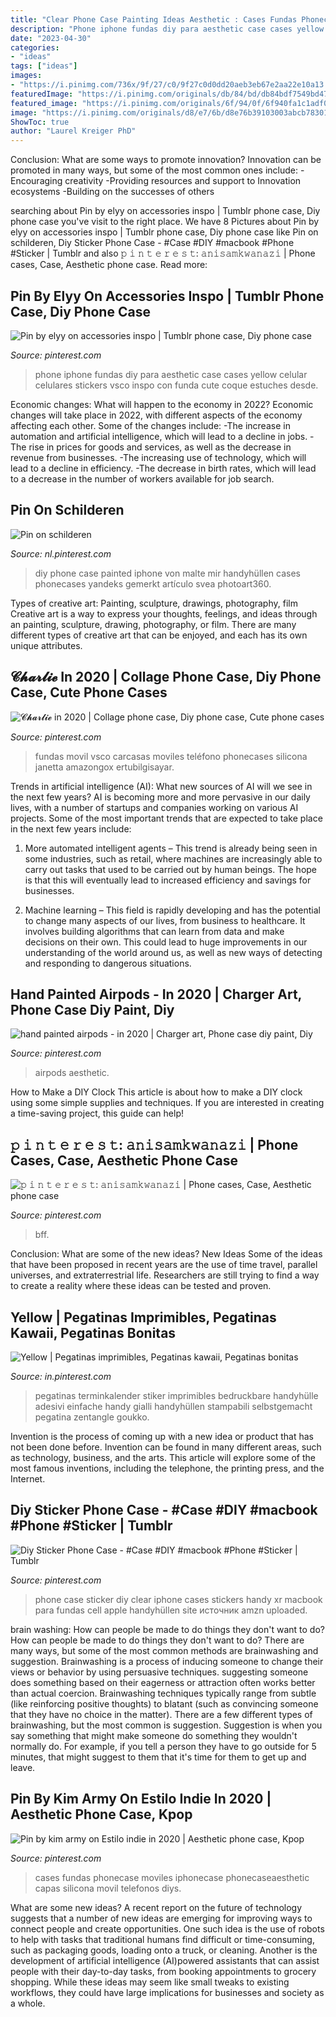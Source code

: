 ```yaml
---
title: "Clear Phone Case Painting Ideas Aesthetic : Cases Fundas Phonecase Moviles Iphonecase Phonecaseaesthetic Capas Silicona Movil Telefonos Diys"
description: "Phone iphone fundas diy para aesthetic case cases yellow celular celulares stickers vsco inspo con funda cute coque estuches desde"
date: "2023-04-30"
categories:
- "ideas"
tags: ["ideas"]
images:
- "https://i.pinimg.com/736x/9f/27/c0/9f27c0d0dd20aeb3eb67e2aa22e10a13.jpg"
featuredImage: "https://i.pinimg.com/originals/db/84/bd/db84bdf7549bd4715cac53ee91dc9fd4.jpg"
featured_image: "https://i.pinimg.com/originals/6f/94/0f/6f940fa1c1adf05680b27b60a78066d2.jpg"
image: "https://i.pinimg.com/originals/d8/e7/6b/d8e76b39103003abcb783012e86778f6.jpg"
ShowToc: true
author: "Laurel Kreiger PhD"
---
```



Conclusion: What are some ways to promote innovation?
Innovation can be promoted in many ways, but some of the most common ones include: 
-Encouraging creativity 
-Providing resources and support to Innovation ecosystems 
-Building on the successes of others

	

		
searching about Pin by elyy on accessories inspo | Tumblr phone case, Diy phone case you've visit to the right place. We have 8 Pictures about Pin by elyy on accessories inspo | Tumblr phone case, Diy phone case like Pin on schilderen, Diy Sticker Phone Case - #Case #DIY #macbook #Phone #Sticker | Tumblr and also 𝚙 𝚒 𝚗 𝚝 𝚎 𝚛 𝚎 𝚜 𝚝: 𝚊𝚗𝚒𝚜𝚊𝚖𝚔𝚠𝚊𝚗𝚊𝚣𝚒 | Phone cases, Case, Aesthetic phone case. Read more:
		
    
## Pin By Elyy On Accessories Inspo | Tumblr Phone Case, Diy Phone Case

<img loading=lazy src="https://i.pinimg.com/originals/32/a6/3d/32a63dc921c3e9de25310b52cdfc6bb8.jpg" onerror="this.onerror=null;this.src='https://tse1.mm.bing.net/th?id=OIP.-cpyGXRi-CNsgSqmxZ5MWAHaJ4&amp;pid=15.1';" alt="Pin by elyy on accessories inspo | Tumblr phone case, Diy phone case">

_Source: pinterest.com_

>phone iphone fundas diy para aesthetic case cases yellow celular celulares stickers vsco inspo con funda cute coque estuches desde. 

	

Economic changes: What will happen to the economy in 2022?
Economic changes will take place in 2022, with different aspects of the economy affecting each other. Some of the changes include: 
-The increase in automation and artificial intelligence, which will lead to a decline in jobs. 
-The rise in prices for goods and services, as well as the decrease in revenue from businesses. 
-The increasing use of technology, which will lead to a decline in efficiency. 
-The decrease in birth rates, which will lead to a decrease in the number of workers available for job search.

    
## Pin On Schilderen

<img loading=lazy src="https://i.pinimg.com/736x/5e/21/ca/5e21ca290f08720b55f450c1f8a4eb24.jpg" onerror="this.onerror=null;this.src='https://tse2.mm.bing.net/th?id=OIP.GC0a3zpPBjH4OWGpu1JAdQHaOt&amp;pid=15.1';" alt="Pin on schilderen">

_Source: nl.pinterest.com_

>diy phone case painted iphone von malte mir handyhüllen cases phonecases yandeks gemerkt artículo svea photoart360. 

	

Types of creative art: Painting, sculpture, drawings, photography, film
Creative art is a way to express your thoughts, feelings, and ideas through an painting, sculpture, drawing, photography, or film. There are many different types of creative art that can be enjoyed, and each has its own unique attributes.

    
## 𝓒𝓱𝓪𝓻𝓵𝓲𝓮 In 2020 | Collage Phone Case, Diy Phone Case, Cute Phone Cases

<img loading=lazy src="https://i.pinimg.com/736x/03/1f/88/031f88c7f136bd5fe64753b9238030a5.jpg" onerror="this.onerror=null;this.src='https://tse1.mm.bing.net/th?id=OIP.tY0NId_APV5b63d2AuR2vgHaJ1&amp;pid=15.1';" alt="𝓒𝓱𝓪𝓻𝓵𝓲𝓮 in 2020 | Collage phone case, Diy phone case, Cute phone cases">

_Source: pinterest.com_

>fundas movil vsco carcasas moviles teléfono phonecases silicona janetta amazongox ertubilgisayar. 

	

Trends in artificial intelligence (AI): What new sources of AI will we see in the next few years?
AI is becoming more and more pervasive in our daily lives, with a number of startups and companies working on various AI projects. Some of the most important trends that are expected to take place in the next few years include:
1. More automated intelligent agents – This trend is already being seen in some industries, such as retail, where machines are increasingly able to carry out tasks that used to be carried out by human beings. The hope is that this will eventually lead to increased efficiency and savings for businesses.

2. Machine learning – This field is rapidly developing and has the potential to change many aspects of our lives, from business to healthcare. It involves building algorithms that can learn from data and make decisions on their own. This could lead to huge improvements in our understanding of the world around us, as well as new ways of detecting and responding to dangerous situations.

    
## Hand Painted Airpods - In 2020 | Charger Art, Phone Case Diy Paint, Diy

<img loading=lazy src="https://i.pinimg.com/originals/db/84/bd/db84bdf7549bd4715cac53ee91dc9fd4.jpg" onerror="this.onerror=null;this.src='https://tse2.mm.bing.net/th?id=OIP.R91j8igOLo5HadAScszl-QHaJ4&amp;pid=15.1';" alt="hand painted airpods - in 2020 | Charger art, Phone case diy paint, Diy">

_Source: pinterest.com_

>airpods aesthetic. 

	

How to Make a DIY Clock
This article is about how to make a DIY clock using some simple supplies and techniques. If you are interested in creating a time-saving project, this guide can help!

    
## 𝚙 𝚒 𝚗 𝚝 𝚎 𝚛 𝚎 𝚜 𝚝: 𝚊𝚗𝚒𝚜𝚊𝚖𝚔𝚠𝚊𝚗𝚊𝚣𝚒 | Phone Cases, Case, Aesthetic Phone Case

<img loading=lazy src="https://i.pinimg.com/originals/d8/e7/6b/d8e76b39103003abcb783012e86778f6.jpg" onerror="this.onerror=null;this.src='https://tse3.mm.bing.net/th?id=OIP.5vXpBg3fGLQjKrbMkicp6QHaNk&amp;pid=15.1';" alt="𝚙 𝚒 𝚗 𝚝 𝚎 𝚛 𝚎 𝚜 𝚝: 𝚊𝚗𝚒𝚜𝚊𝚖𝚔𝚠𝚊𝚗𝚊𝚣𝚒 | Phone cases, Case, Aesthetic phone case">

_Source: pinterest.com_

>bff. 

	

Conclusion: What are some of the new ideas?
New Ideas
Some of the ideas that have been proposed in recent years are the use of time travel, parallel universes, and extraterrestrial life. Researchers are still trying to find a way to create a reality where these ideas can be tested and proven.

    
## Yellow | Pegatinas Imprimibles, Pegatinas Kawaii, Pegatinas Bonitas

<img loading=lazy src="https://i.pinimg.com/736x/9f/27/c0/9f27c0d0dd20aeb3eb67e2aa22e10a13.jpg" onerror="this.onerror=null;this.src='https://tse2.mm.bing.net/th?id=OIP.ecn1U6MxJ6uo-HcX-bTB5QHaL2&amp;pid=15.1';" alt="Yellow | Pegatinas imprimibles, Pegatinas kawaii, Pegatinas bonitas">

_Source: in.pinterest.com_

>pegatinas terminkalender stiker imprimibles bedruckbare handyhülle adesivi einfache handy gialli handyhüllen stampabili selbstgemacht pegatina zentangle goukko. 

	

Invention is the process of coming up with a new idea or product that has not been done before. Invention can be found in many different areas, such as technology, business, and the arts. This article will explore some of the most famous inventions, including the telephone, the printing press, and the Internet.

    
## Diy Sticker Phone Case - #Case #DIY #macbook #Phone #Sticker | Tumblr

<img loading=lazy src="https://i.pinimg.com/736x/c9/c1/e1/c9c1e169313bc7b3b85793cda56ba9c5.jpg" onerror="this.onerror=null;this.src='https://tse3.mm.bing.net/th?id=OIP.1HU7FFKoCpfr4yo2LQaFQAHaJw&amp;pid=15.1';" alt="Diy Sticker Phone Case - #Case #DIY #macbook #Phone #Sticker | Tumblr">

_Source: pinterest.com_

>phone case sticker diy clear iphone cases stickers handy xr macbook para fundas cell apple handyhüllen site источник amzn uploaded. 

	

brain washing: How can people be made to do things they don't want to do?
How can people be made to do things they don't want to do? There are many ways, but some of the most common methods are brainwashing and suggestion. Brainwashing is a process of inducing someone to change their views or behavior by using persuasive techniques. suggesting someone does something based on their eagerness or attraction often works better than actual coercion. Brainwashing techniques typically range from subtle (like reinforcing positive thoughts) to blatant (such as convincing someone that they have no choice in the matter). 
There are a few different types of brainwashing, but the most common is suggestion. Suggestion is when you say something that might make someone do something they wouldn't normally do. For example, if you tell a person they have to go outside for 5 minutes, that might suggest to them that it's time for them to get up and leave.

    
## Pin By Kim Army On Estilo Indie In 2020 | Aesthetic Phone Case, Kpop

<img loading=lazy src="https://i.pinimg.com/originals/6f/94/0f/6f940fa1c1adf05680b27b60a78066d2.jpg" onerror="this.onerror=null;this.src='https://tse1.mm.bing.net/th?id=OIP.2uRM6CgooPmEjEx0E0lPHQHaJC&amp;pid=15.1';" alt="Pin by kim army on Estilo indie in 2020 | Aesthetic phone case, Kpop">

_Source: pinterest.com_

>cases fundas phonecase moviles iphonecase phonecaseaesthetic capas silicona movil telefonos diys. 

	

What are some new ideas?
A recent report on the future of technology suggests that a number of new ideas are emerging for improving ways to connect people and create opportunities. One such idea is the use of robots to help with tasks that traditional humans find difficult or time-consuming, such as packaging goods, loading onto a truck, or cleaning. Another is the development of artificial intelligence (AI)powered assistants that can assist people with their day-to-day tasks, from booking appointments to grocery shopping. While these ideas may seem like small tweaks to existing workflows, they could have large implications for businesses and society as a whole.

